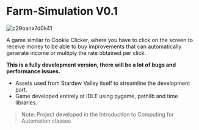# Farm-Simulation V0.1

![c29oanx7d0k41](https://user-images.githubusercontent.com/44483048/197375884-bfd2b29c-6930-4ff4-9c53-18af43d03958.png)

A game similar to Cookie Clicker, where you have to click on the screen to receive money to be able to buy improvements that can automatically generate income or multiply the rate obtained per click.

**This is a fully development version, there will be a lot of bugs and performance issues.**

* Assets used from Stardew Valley itself to streamline the development part.
* Game developed entirely at IDLE using pygame, pathlib and time libraries.
  
> Note: Project developed in the Introduction to Computing for Automation classes
